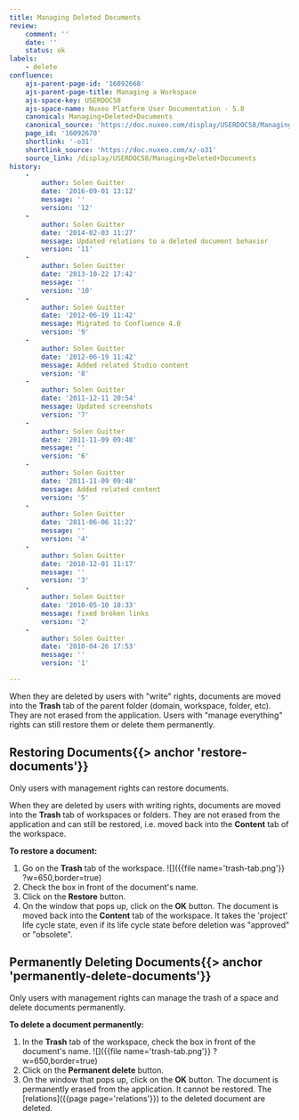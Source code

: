 ```yaml
---
title: Managing Deleted Documents
review:
    comment: ''
    date: ''
    status: ok
labels:
    - delete
confluence:
    ajs-parent-page-id: '16092668'
    ajs-parent-page-title: Managing a Workspace
    ajs-space-key: USERDOC58
    ajs-space-name: Nuxeo Platform User Documentation - 5.8
    canonical: Managing+Deleted+Documents
    canonical_source: 'https://doc.nuxeo.com/display/USERDOC58/Managing+Deleted+Documents'
    page_id: '16092670'
    shortlink: '-o31'
    shortlink_source: 'https://doc.nuxeo.com/x/-o31'
    source_link: /display/USERDOC58/Managing+Deleted+Documents
history:
    - 
        author: Solen Guitter
        date: '2016-09-01 13:12'
        message: ''
        version: '12'
    - 
        author: Solen Guitter
        date: '2014-02-03 11:27'
        message: Updated relations to a deleted document behavior
        version: '11'
    - 
        author: Solen Guitter
        date: '2013-10-22 17:42'
        message: ''
        version: '10'
    - 
        author: Solen Guitter
        date: '2012-06-19 11:42'
        message: Migrated to Confluence 4.0
        version: '9'
    - 
        author: Solen Guitter
        date: '2012-06-19 11:42'
        message: Added related Studio content
        version: '8'
    - 
        author: Solen Guitter
        date: '2011-12-11 20:54'
        message: Updated screenshots
        version: '7'
    - 
        author: Solen Guitter
        date: '2011-11-09 09:48'
        message: ''
        version: '6'
    - 
        author: Solen Guitter
        date: '2011-11-09 09:48'
        message: Added related content
        version: '5'
    - 
        author: Solen Guitter
        date: '2011-06-06 11:22'
        message: ''
        version: '4'
    - 
        author: Solen Guitter
        date: '2010-12-01 11:17'
        message: ''
        version: '3'
    - 
        author: Solen Guitter
        date: '2010-05-10 18:33'
        message: fixed broken links
        version: '2'
    - 
        author: Solen Guitter
        date: '2010-04-26 17:53'
        message: ''
        version: '1'

---
```

When they are deleted by users with "write" rights, documents are moved into the **Trash** tab of the parent folder (domain, workspace, folder, etc). They are not erased from the application. Users with "manage everything" rights can still restore them or delete them permanently.

## Restoring Documents{{> anchor 'restore-documents'}}

Only users with management rights can restore documents.

When they are deleted by users with writing rights, documents are moved into the **Trash** tab of workspaces or folders. They are not erased from the application and can still be restored, i.e. moved back into the **Content** tab of the workspace.

**To restore a document:**

1.  Go on the **Trash** tab of the workspace.
    ![]({{file name='trash-tab.png'}} ?w=650,border=true)
2.  Check the box in front of the document's name.
3.  Click on the **Restore** button.
4.  On the window that pops up, click on the **OK** button.
    The document is moved back into the **Content** tab of the workspace.
    It takes the 'project' life cycle state, even if its life cycle state before deletion was "approved" or "obsolete".

## Permanently Deleting Documents{{> anchor 'permanently-delete-documents'}}

Only users with management rights can manage the trash of a space and delete documents permanently.

**To delete a document permanently:**

1.  In the **Trash** tab of the workspace, check the box in front of the document's name.
    ![]({{file name='trash-tab.png'}} ?w=650,border=true)
2.  Click on the **Permanent delete** button.
3.  On the window that pops up, click on the **OK** button.
    The document is permanently erased from the application. It cannot be restored.
    The [relations]({{page page='relations'}}) to the deleted document are deleted.

&nbsp;